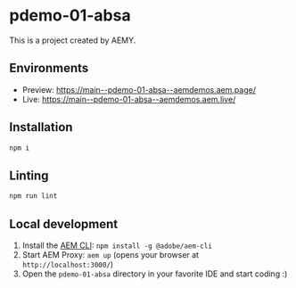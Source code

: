 # pdemo-01-absa

This is a project created by AEMY.

## Environments

- Preview: https://main--pdemo-01-absa--aemdemos.aem.page/
- Live: https://main--pdemo-01-absa--aemdemos.aem.live/

## Installation

```sh
npm i
```

## Linting

```sh
npm run lint
```

## Local development

1. Install the [AEM CLI](https://github.com/adobe/helix-cli): `npm install -g @adobe/aem-cli`
1. Start AEM Proxy: `aem up` (opens your browser at `http://localhost:3000/`)
1. Open the `pdemo-01-absa` directory in your favorite IDE and start coding :)